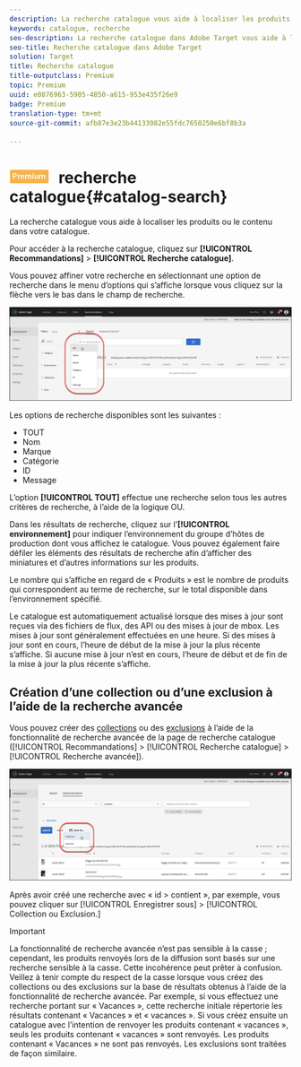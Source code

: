 ```yaml
---
description: La recherche catalogue vous aide à localiser les produits ou le contenu dans votre catalogue.
keywords: catalogue, recherche
seo-description: La recherche catalogue dans Adobe Target vous aide à localiser les produits ou le contenu dans votre catalogue.
seo-title: Recherche catalogue dans Adobe Target
solution: Target
title: Recherche catalogue
title-outputclass: Premium
topic: Premium
uuid: e0876963-5905-4850-a615-953e435f26e9
badge: Premium
translation-type: tm+mt
source-git-commit: afb87e3e23b44133982e55fdc7650250e6bf8b3a

---
```



# ![Premium](/help/assets/premium.png) recherche catalogue{#catalog-search}

La recherche catalogue vous aide à localiser les produits ou le contenu dans votre catalogue.

Pour accéder à la recherche catalogue, cliquez sur **[!UICONTROL Recommandations]** &gt; **[!UICONTROL Recherche catalogue]**.

Vous pouvez affiner votre recherche en sélectionnant une option de recherche dans le menu d’options qui s’affiche lorsque vous cliquez sur la flèche vers le bas dans le champ de recherche.

![](assets/searchproductsmenu.png)

Les options de recherche disponibles sont les suivantes :

* TOUT
* Nom
* Marque
* Catégorie
* ID
* Message

L’option **[!UICONTROL TOUT]** effectue une recherche selon tous les autres critères de recherche, à l’aide de la logique OU.

Dans les résultats de recherche, cliquez sur l’**[!UICONTROL environnement]** pour indiquer l’environnement du groupe d’hôtes de production dont vous affichez le catalogue. [](/help/administrating-target/hosts.md) Vous pouvez également faire défiler les éléments des résultats de recherche afin d’afficher des miniatures et d’autres informations sur les produits.

Le nombre qui s’affiche en regard de « Produits » est le nombre de produits qui correspondent au terme de recherche, sur le total disponible dans l’environnement spécifié.

Le catalogue est automatiquement actualisé lorsque des mises à jour sont reçues via des fichiers de flux, des API ou des mises à jour de mbox. Les mises à jour sont généralement effectuées en une heure. Si des mises à jour sont en cours, l’heure de début de la mise à jour la plus récente s’affiche. Si aucune mise à jour n’est en cours, l’heure de début et de fin de la mise à jour la plus récente s’affiche.

## Création d’une collection ou d’une exclusion à l’aide de la recherche avancée

Vous pouvez créer des [collections](/help/c-recommendations/c-products/collections.md) ou des [exclusions](/help/c-recommendations/c-products/exclusions.md) à l’aide de la fonctionnalité de recherche avancée de la page de recherche catalogue ([!UICONTROL Recommandations] &gt; [!UICONTROL Recherche catalogue] &gt; [!UICONTROL Recherche avancée]).

![Enregistrer sous](/help/c-recommendations/c-products/assets/save-as.png)

Après avoir créé une recherche avec « id &gt; contient », par exemple, vous pouvez cliquer sur [!UICONTROL Enregistrer sous] &gt; [!UICONTROL Collection ou Exclusion.]

>[!IMPORTANT]
>
>La fonctionnalité de recherche avancée n’est pas sensible à la casse ; cependant, les produits renvoyés lors de la diffusion sont basés sur une recherche sensible à la casse. Cette incohérence peut prêter à confusion. Veillez à tenir compte du respect de la casse lorsque vous créez des collections ou des exclusions sur la base de résultats obtenus à l’aide de la fonctionnalité de recherche avancée. Par exemple, si vous effectuez une recherche portant sur « Vacances », cette recherche initiale répertorie les résultats contenant « Vacances » et « vacances ». Si vous créez ensuite un catalogue avec l’intention de renvoyer les produits contenant « vacances », seuls les produits contenant « vacances » sont renvoyés. Les produits contenant « Vacances » ne sont pas renvoyés. Les exclusions sont traitées de façon similaire.
